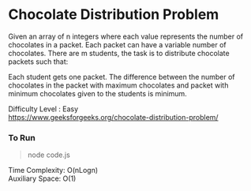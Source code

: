 # Chocolate Distribution Problem

Given an array of n integers where each value represents the number of chocolates in a packet. Each packet can have a variable number of chocolates. There are m students, the task is to distribute chocolate packets such that:

Each student gets one packet.
The difference between the number of chocolates in the packet with maximum chocolates and packet with minimum chocolates given to the students is minimum.<br>

Difficulty Level : Easy<br>
https://www.geeksforgeeks.org/chocolate-distribution-problem/

### To Run

> node code.js

Time Complexity: O(nLogn)<br>
Auxiliary Space: O(1)
